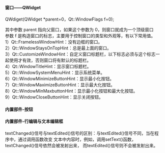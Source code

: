 #### 窗口——QWidget

QWdiget(QWidget *parent=0，Qt::WindowFlags f=0);

其中参数 parent 指向父窗口，如果这个参数为 0，则窗口就成为一个顶级窗口  
       参数 f 是构造窗口的标志，主要用于控制窗口的类型和外观等，有以下常用值。  
       1）Qt::FramelessWindowHint：没有边框的窗口。  
       2）Qt::WindowStaysOnTopHint：总是最上面的窗口。  
       3）Qt::CustomizeWindowHint：自定义窗口标题栏，以下标志必须与这个标志一起使用才有效，否则窗口将有默认的标题栏。  
       4）Qt::WindowTitleHint：显示窗口标题栏。  
       5）Qt::WindowSystemMenuHint：显示系统菜单。  
       6）Qt::WindowMinimizeButtonHint：显示最小化按钮。  
       7）Qt::WindowMaximizeButtonHint：显示最大化按钮。  
       8）Qt::WindowMinMaxbuttonHint：显示最小化按钮和最大化按钮。  
       9）Qt::WindowCloseButtonHint：显示关闭按钮。



#### 内置部件-按钮



#### 内置部件-行编辑与文本编辑框

textChanged()信号与textEdited()信号的区别：与textEdited()信号不同，当在程序中，通过调用函数改变
文本中内容时，例如，调用setText()函数，textChanged()信号依然会被发射出来，
而textEdited()信号则不会被发射出来。

